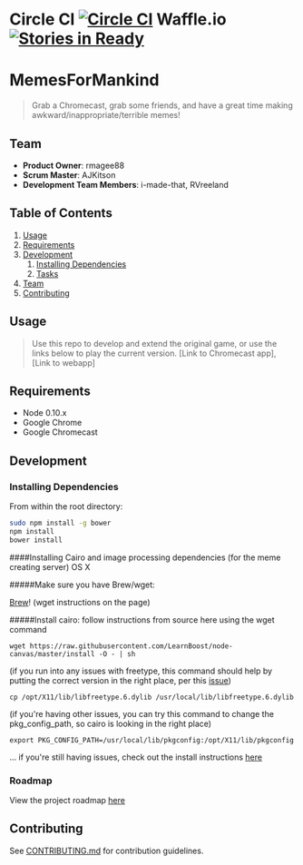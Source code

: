 Circle CI [![Circle CI](https://circleci.com/gh/fortunate-giraffe/memes-for-mankind/tree/master.svg?style=svg)](https://circleci.com/gh/fortunate-giraffe/memes-for-mankind/tree/master) Waffle.io  [![Stories in Ready](https://badge.waffle.io/fortunate-giraffe/memes-for-mankind.svg?label=ready&title=Ready)](http://waffle.io/fortunate-giraffe/memes-for-mankind)
=========

# MemesForMankind

> Grab a Chromecast, grab some friends, and have a great time making awkward/inappropriate/terrible memes!

## Team

  - __Product Owner__: rmagee88
  - __Scrum Master__: AJKitson
  - __Development Team Members__: i-made-that, RVreeland

## Table of Contents

1. [Usage](#Usage)
1. [Requirements](#requirements)
1. [Development](#development)
    1. [Installing Dependencies](#installing-dependencies)
    1. [Tasks](#tasks)
1. [Team](#team)
1. [Contributing](#contributing)

## Usage

> Use this repo to develop and extend the original game, or use the links below to play the current version.
> [Link to Chromecast app], [Link to webapp]

## Requirements

- Node 0.10.x
- Google Chrome
- Google Chromecast

## Development

### Installing Dependencies

From within the root directory:

```sh
sudo npm install -g bower
npm install
bower install
```

####Installing Cairo and image processing dependencies (for the meme creating server)
OS X

#####Make sure you have Brew/wget:

[Brew](http://brew.sh/)! (wget instructions on the page)

#####Install cairo:
follow instructions from source here
using the wget command

`wget https://raw.githubusercontent.com/LearnBoost/node-canvas/master/install -O - | sh`

(if you run into any issues with freetype, this command should help by putting the correct version in the right place, per this [issue](https://github.com/Automattic/node-canvas/issues/471))

`cp /opt/X11/lib/libfreetype.6.dylib /usr/local/lib/libfreetype.6.dylib`

(if you're having other issues, you can try this command to change the pkg_config_path, so cairo is looking in the right place)

`export PKG_CONFIG_PATH=/usr/local/lib/pkgconfig:/opt/X11/lib/pkgconfig`

... if you're still having issues, check out the install instructions [here](https://github.com/Automattic/node-canvas/wiki/Installation---OSX)


### Roadmap

View the project roadmap [here](https://waffle.io/fortunate-giraffe/memes-for-mankind)


## Contributing

See [CONTRIBUTING.md](CONTRIBUTING.md) for contribution guidelines.
